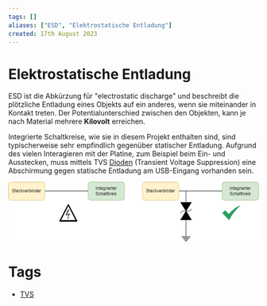 ```yaml
---
tags: []
aliases: ["ESD", "Elektrostatische Entladung"]
created: 17th August 2023
---
```


# Elektrostatische Entladung

ESD ist die Abkürzung für "electrostatic discharge" und beschreibt die plötzliche Entladung eines Objekts auf ein anderes, wenn sie miteinander in Kontakt treten. Der Potentialunterschied zwischen den Objekten, kann je nach Material mehrere **Kilovolt** erreichen.

Integrierte Schaltkreise, wie sie in diesem Projekt enthalten sind, sind typischerweise sehr empfindlich gegenüber statischer Entladung. Aufgrund des vielen Interagieren mit der Platine, zum Beispiel beim Ein- und Ausstecken, muss mittels TVS [Dioden](hwe/Dioden.md) (Transient Voltage Suppression) eine Abschirmung gegen statische Entladung am USB-Eingang vorhanden sein.

![](digitaltechnik/assets/ESD-Connector.png)

# Tags
- [TVS](hwe/TVS-Diode.md)